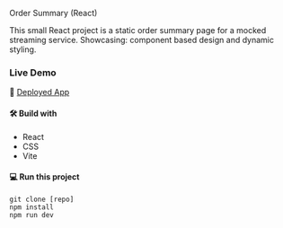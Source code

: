 Order Summary (React)

This small React project is a static order summary page for a mocked streaming service.
Showcasing: component based design and dynamic styling.

### Live Demo

🚀 [Deployed App](https://cerulean-otter-e1c16b.netlify.app/)

#### 🛠️ Build with

- React
- CSS
- Vite

#### 💻 Run this project

```
git clone [repo]
npm install
npm run dev
```
